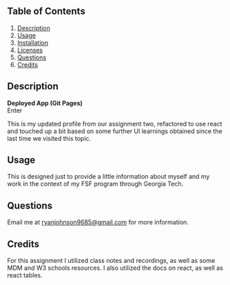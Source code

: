 ## Table of Contents
1. [Description](#Description)
3. [Usage](#Usage)
4. [Installation](#Installation)
5. [Licenses](#Licenses)
6. [Questions](#Questions)
7. [Credits](#Credits)

## Description
**Deployed App (Git Pages)**      
Enter

This is my updated profile from our assignment two, refactored to use react and touched up a bit based on some further UI learnings obtained since the last time we visited this topic.  

## Usage
This is designed just to provide a little information about myself and my work in the context of my FSF program through Georgia Tech. 


## Questions
Email me at ryanjohnson9685@gmail.com for more information.

## Credits
For this assignment I utilized class notes and recordings, as well as some MDM and W3 schools resources. I also utilized the docs on react, as well as react tables. 
